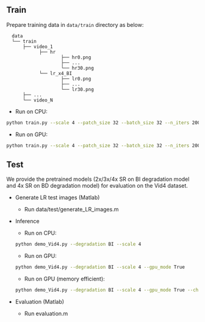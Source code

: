 ## Train
Prepare training data in `data/train` directory as below:
```
  data
  └── train
      ├── video_1
            ├── hr
                    ├── hr0.png
                    ├── ...
                    └── hr30.png
            └── lr_x4_BI
                    ├── lr0.png
                    ├── ...
                    └── lr30.png
      ├── ...
      └── video_N
```

- Run on CPU:
```bash
python train.py --scale 4 --patch_size 32 --batch_size 32 --n_iters 200000
```

- Run on GPU:
```bash
python train.py --scale 4 --patch_size 32 --batch_size 32 --n_iters 200000 --gpu_mode True
```

## Test
We provide the pretrained models (2x/3x/4x SR on BI degradation model and 4x SR on BD degradation model) for evaluation on the Vid4 dataset. 

- Generate LR test images (Matlab)

	- Run data/test/generate_LR_images.m
	
- Inference

	- Run on CPU:
	```bash
	python demo_Vid4.py --degradation BI --scale 4
	```

	- Run on GPU:
	```bash
	python demo_Vid4.py --degradation BI --scale 4 --gpu_mode True
	```

	- Run on GPU (memory efficient):
	```bash
	python demo_Vid4.py --degradation BI --scale 4 --gpu_mode True --chop_forward True
	```

- Evaluation (Matlab)

	- Run evaluation.m